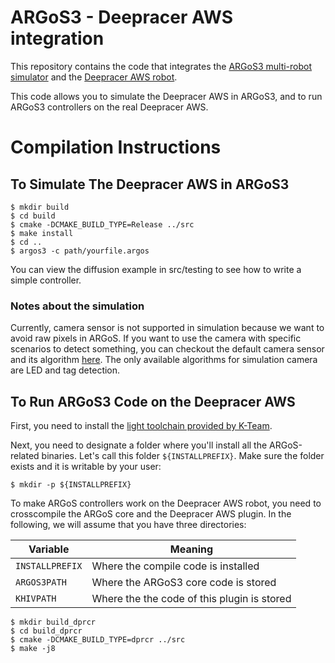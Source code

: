 # ARGoS3 - Deepracer AWS integration #

This repository contains the code that integrates the [ARGoS3 multi-robot simulator](http://www.argos-sim.info) and the [Deepracer AWS robot](https://aws.amazon.com/deepracer/).

This code allows you to simulate the Deepracer AWS in ARGoS3, and to run ARGoS3 controllers on the real Deepracer AWS.

# Compilation Instructions #

## To Simulate The Deepracer AWS in ARGoS3 ##

    $ mkdir build
    $ cd build
    $ cmake -DCMAKE_BUILD_TYPE=Release ../src
    $ make install
    $ cd ..
    $ argos3 -c path/yourfile.argos

You can view the diffusion example in src/testing to see how to write a simple controller.
### Notes about the simulation ###
Currently, camera sensor is not supported in simulation because we want to avoid raw pixels in ARGoS.
If you want to use the camera with specific scenarios to detect something, you can checkout the default camera sensor and its algorithm [here](https://github.com/ilpincy/argos3/tree/master/src/plugins/robots/generic/simulator).
The only available algorithms for simulation camera are LED and tag detection.

## To Run ARGoS3 Code on the Deepracer AWS ##

First, you need to install the [light toolchain provided by K-Team](http://ftp.k-team.com/KheperaIV/software/Gumstix%20COM%20Y/light_tools/poky-glibc-i686-khepera4-image-cortexa8hf-vfp-neon-toolchain-1.8.sh).

Next, you need to designate a folder where you'll install all the ARGoS-related binaries. Let's call this folder `${INSTALLPREFIX}`. Make sure the folder exists and it is writable by your user:

    $ mkdir -p ${INSTALLPREFIX}

To make ARGoS controllers work on the Deepracer AWS robot, you need to crosscompile the ARGoS core and the Deepracer AWS plugin. In the following, we will assume that you have three directories:

| Variable        | Meaning                                     |
|-----------------|---------------------------------------------|
| `INSTALLPREFIX` | Where the compile code is installed         |
| `ARGOS3PATH`    | Where the ARGoS3 core code is stored        |
| `KHIVPATH`      | Where the the code of this plugin is stored |

    $ mkdir build_dprcr
    $ cd build_dprcr
    $ cmake -DCMAKE_BUILD_TYPE=dprcr ../src
    $ make -j8
